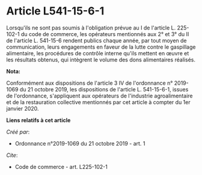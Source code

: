 # Article L541-15-6-1

Lorsqu'ils ne sont pas soumis à l'obligation prévue au I de l'article L. 225-102-1 du code de commerce, les opérateurs
mentionnés aux 2° et 3° du II de l'article L. 541-15-6 rendent publics chaque année, par tout moyen de communication, leurs
engagements en faveur de la lutte contre le gaspillage alimentaire, les procédures de contrôle interne qu'ils mettent en
œuvre et les résultats obtenus, qui intègrent le volume des dons alimentaires réalisés.

**Nota:**

Conformément aux dispositions de l'article 3 IV de l'ordonnance n° 2019-1069 du 21 octobre 2019, les dispositions de
l'article L. 541-15-6-1, issues de l'ordonnance, s'appliquent aux opérateurs de l'industrie agroalimentaire et de la
restauration collective mentionnés par cet article à compter du 1er janvier 2020.

**Liens relatifs à cet article**

_Créé par_:

  - Ordonnance n°2019-1069 du 21 octobre 2019 - art. 1

_Cite_:

  - Code de commerce - art. L225-102-1
